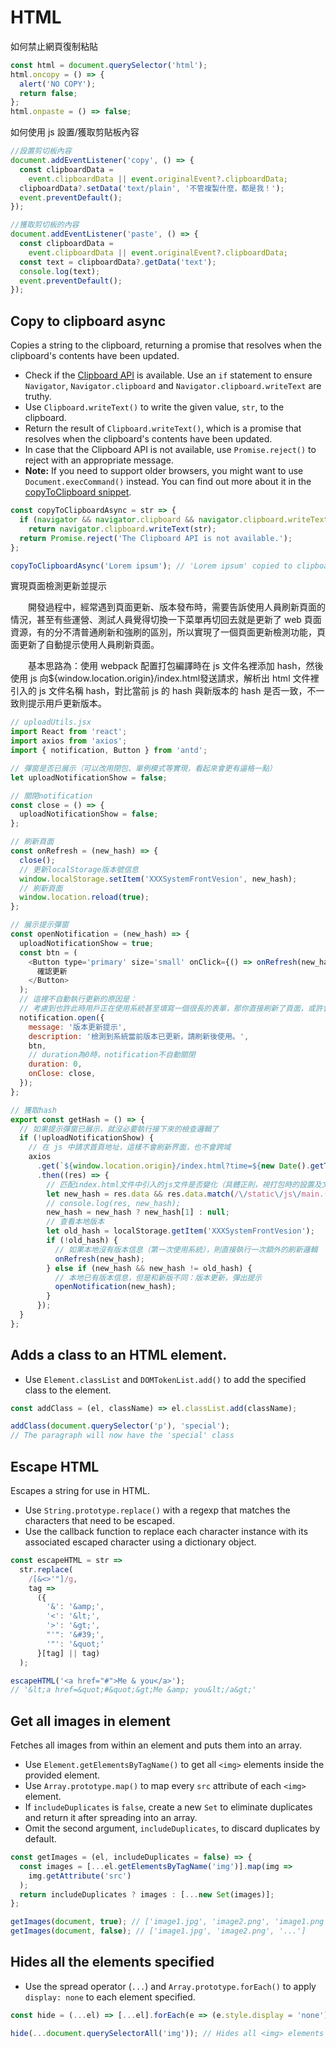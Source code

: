 # HTML

如何禁止網頁復制粘貼

```js
const html = document.querySelector('html');
html.oncopy = () => {
  alert('NO COPY');
  return false;
};
html.onpaste = () => false;
```

如何使用 js 設置/獲取剪貼板內容

```js
//設置剪切板內容
document.addEventListener('copy', () => {
  const clipboardData =
    event.clipboardData || event.originalEvent?.clipboardData;
  clipboardData?.setData('text/plain', '不管複製什麼，都是我！');
  event.preventDefault();
});

//獲取剪切板的內容
document.addEventListener('paste', () => {
  const clipboardData =
    event.clipboardData || event.originalEvent?.clipboardData;
  const text = clipboardData?.getData('text');
  console.log(text);
  event.preventDefault();
});
```

## Copy to clipboard async

Copies a string to the clipboard, returning a promise that resolves when the clipboard's contents have been updated.

- Check if the [Clipboard API](https://developer.mozilla.org/en-US/docs/Web/API/Clipboard_API) is available. Use an `if` statement to ensure `Navigator`, `Navigator.clipboard` and `Navigator.clipboard.writeText` are truthy.
- Use `Clipboard.writeText()` to write the given value, `str`, to the clipboard.
- Return the result of `Clipboard.writeText()`, which is a promise that resolves when the clipboard's contents have been updated.
- In case that the Clipboard API is not available, use `Promise.reject()` to reject with an appropriate message.
- **Note:** If you need to support older browsers, you might want to use `Document.execCommand()` instead. You can find out more about it in the [copyToClipboard snippet](/js/s/copy-to-clipboard).

```js
const copyToClipboardAsync = str => {
  if (navigator && navigator.clipboard && navigator.clipboard.writeText)
    return navigator.clipboard.writeText(str);
  return Promise.reject('The Clipboard API is not available.');
};
```

```js
copyToClipboardAsync('Lorem ipsum'); // 'Lorem ipsum' copied to clipboard.
```

實現頁面檢測更新並提示


  開發過程中，經常遇到頁面更新、版本發布時，需要告訴使用人員刷新頁面的情況，甚至有些運營、測試人員覺得切換一下菜單再切回去就是更新了 web 頁面資源，有的分不清普通刷新和強刷的區別，所以實現了一個頁面更新檢測功能，頁面更新了自動提示使用人員刷新頁面。

  基本思路為：使用 webpack 配置打包編譯時在 js 文件名裡添加 hash，然後使用 js 向${window.location.origin}/index.html發送請求，解析出 html 文件裡引入的 js 文件名稱 hash，對比當前 js 的 hash 與新版本的 hash 是否一致，不一致則提示用戶更新版本。

```js
// uploadUtils.jsx
import React from 'react';
import axios from 'axios';
import { notification, Button } from 'antd';

// 彈窗是否已展示（可以改用閉包、單例模式等實現，看起來會更有逼格一點）
let uploadNotificationShow = false;

// 關閉notification
const close = () => {
  uploadNotificationShow = false;
};

// 刷新頁面
const onRefresh = (new_hash) => {
  close();
  // 更新localStorage版本號信息
  window.localStorage.setItem('XXXSystemFrontVesion', new_hash);
  // 刷新頁面
  window.location.reload(true);
};

// 展示提示彈窗
const openNotification = (new_hash) => {
  uploadNotificationShow = true;
  const btn = (
    <Button type='primary' size='small' onClick={() => onRefresh(new_hash)}>
      確認更新
    </Button>
  );
  // 這裡不自動執行更新的原因是：
  // 考慮到也許此時用戶正在使用系統甚至填寫一個很長的表單，那你直接刷新了頁面，或許會被掐死的，哈哈
  notification.open({
    message: '版本更新提示',
    description: '檢測到系統當前版本已更新，請刷新後使用。',
    btn,
    // duration為0時，notification不自動關閉
    duration: 0,
    onClose: close,
  });
};

// 獲取hash
export const getHash = () => {
  // 如果提示彈窗已展示，就沒必要執行接下來的檢查邏輯了
  if (!uploadNotificationShow) {
    // 在 js 中請求首頁地址，這樣不會刷新界面，也不會跨域
    axios
      .get(`${window.location.origin}/index.html?time=${new Date().getTime()}`)
      .then((res) => {
        // 匹配index.html文件中引入的js文件是否變化（具體正則，視打包時的設置及文件路徑而定）
        let new_hash = res.data && res.data.match(/\/static\/js\/main.(.*).js/);
        // console.log(res, new_hash);
        new_hash = new_hash ? new_hash[1] : null;
        // 查看本地版本
        let old_hash = localStorage.getItem('XXXSystemFrontVesion');
        if (!old_hash) {
          // 如果本地沒有版本信息（第一次使用系統），則直接執行一次額外的刷新邏輯
          onRefresh(new_hash);
        } else if (new_hash && new_hash != old_hash) {
          // 本地已有版本信息，但是和新版不同：版本更新，彈出提示
          openNotification(new_hash);
        }
      });
  }
};
```

## Adds a class to an HTML element.

- Use `Element.classList` and `DOMTokenList.add()` to add the specified class to the element.

```js
const addClass = (el, className) => el.classList.add(className);
```

```js
addClass(document.querySelector('p'), 'special');
// The paragraph will now have the 'special' class
```

## Escape HTML

Escapes a string for use in HTML.

- Use `String.prototype.replace()` with a regexp that matches the characters that need to be escaped.
- Use the callback function to replace each character instance with its associated escaped character using a dictionary object.

```js
const escapeHTML = str =>
  str.replace(
    /[&<>'"]/g,
    tag =>
      ({
        '&': '&amp;',
        '<': '&lt;',
        '>': '&gt;',
        "'": '&#39;',
        '"': '&quot;'
      }[tag] || tag)
  );
```

```js
escapeHTML('<a href="#">Me & you</a>');
// '&lt;a href=&quot;#&quot;&gt;Me &amp; you&lt;/a&gt;'
```

## Get all images in element

Fetches all images from within an element and puts them into an array.

- Use `Element.getElementsByTagName()` to get all `<img>` elements inside the provided element.
- Use `Array.prototype.map()` to map every `src` attribute of each `<img>` element.
- If `includeDuplicates` is `false`, create a new `Set` to eliminate duplicates and return it after spreading into an array.
- Omit the second argument, `includeDuplicates`, to discard duplicates by default.

```js
const getImages = (el, includeDuplicates = false) => {
  const images = [...el.getElementsByTagName('img')].map(img =>
    img.getAttribute('src')
  );
  return includeDuplicates ? images : [...new Set(images)];
};
```

```js
getImages(document, true); // ['image1.jpg', 'image2.png', 'image1.png', '...']
getImages(document, false); // ['image1.jpg', 'image2.png', '...']
```

## Hides all the elements specified

- Use the spread operator (`...`) and `Array.prototype.forEach()` to apply `display: none` to each element specified.

```js
const hide = (...el) => [...el].forEach(e => (e.style.display = 'none'));
```

```js
hide(...document.querySelectorAll('img')); // Hides all <img> elements on the page
```
